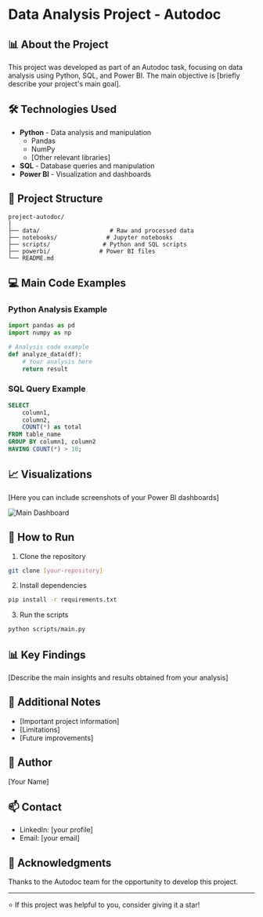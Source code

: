 # Data Analysis Project - Autodoc

## 📊 About the Project
This project was developed as part of an Autodoc task, focusing on data analysis using Python, SQL, and Power BI. The main objective is [briefly describe your project's main goal].

## 🛠️ Technologies Used
- **Python** - Data analysis and manipulation
  - Pandas
  - NumPy
  - [Other relevant libraries]
- **SQL** - Database queries and manipulation
- **Power BI** - Visualization and dashboards

## 📁 Project Structure
```
project-autodoc/
│
├── data/                    # Raw and processed data
├── notebooks/              # Jupyter notebooks
├── scripts/               # Python and SQL scripts
├── powerbi/              # Power BI files
└── README.md
```

## 💻 Main Code Examples

### Python Analysis Example
```python
import pandas as pd
import numpy as np

# Analysis code example
def analyze_data(df):
    # Your analysis here
    return result
```

### SQL Query Example
```sql
SELECT 
    column1,
    column2,
    COUNT(*) as total
FROM table_name
GROUP BY column1, column2
HAVING COUNT(*) > 10;
```

## 📈 Visualizations
[Here you can include screenshots of your Power BI dashboards]

<img src="/api/placeholder/800/400" alt="Main Dashboard" />

## 🚀 How to Run
1. Clone the repository
```bash
git clone [your-repository]
```

2. Install dependencies
```bash
pip install -r requirements.txt
```

3. Run the scripts
```bash
python scripts/main.py
```

## 📊 Key Findings
[Describe the main insights and results obtained from your analysis]

## 📝 Additional Notes
- [Important project information]
- [Limitations]
- [Future improvements]

## 👤 Author
[Your Name]

## 📫 Contact
- LinkedIn: [your profile]
- Email: [your email]

## 🙏 Acknowledgments
Thanks to the Autodoc team for the opportunity to develop this project.

---
⭐ If this project was helpful to you, consider giving it a star!